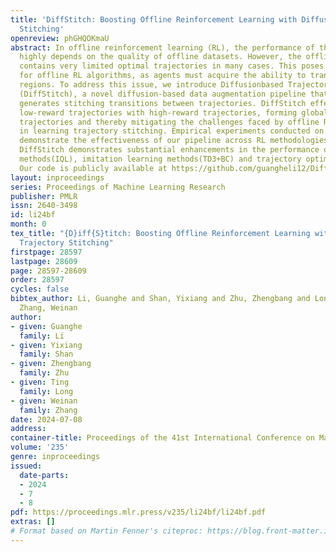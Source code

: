 ```yaml
---
title: 'DiffStitch: Boosting Offline Reinforcement Learning with Diffusion-based Trajectory
  Stitching'
openreview: phGHQOKmaU
abstract: In offline reinforcement learning (RL), the performance of the learned policy
  highly depends on the quality of offline datasets. However, the offline dataset
  contains very limited optimal trajectories in many cases. This poses a challenge
  for offline RL algorithms, as agents must acquire the ability to transit to high-reward
  regions. To address this issue, we introduce Diffusionbased Trajectory Stitching
  (DiffStitch), a novel diffusion-based data augmentation pipeline that systematically
  generates stitching transitions between trajectories. DiffStitch effectively connects
  low-reward trajectories with high-reward trajectories, forming globally optimal
  trajectories and thereby mitigating the challenges faced by offline RL algorithms
  in learning trajectory stitching. Empirical experiments conducted on D4RL datasets
  demonstrate the effectiveness of our pipeline across RL methodologies. Notably,
  DiffStitch demonstrates substantial enhancements in the performance of one-step
  methods(IQL), imitation learning methods(TD3+BC) and trajectory optimization methods(DT).
  Our code is publicly available at https://github.com/guangheli12/DiffStitch
layout: inproceedings
series: Proceedings of Machine Learning Research
publisher: PMLR
issn: 2640-3498
id: li24bf
month: 0
tex_title: "{D}iff{S}titch: Boosting Offline Reinforcement Learning with Diffusion-based
  Trajectory Stitching"
firstpage: 28597
lastpage: 28609
page: 28597-28609
order: 28597
cycles: false
bibtex_author: Li, Guanghe and Shan, Yixiang and Zhu, Zhengbang and Long, Ting and
  Zhang, Weinan
author:
- given: Guanghe
  family: Li
- given: Yixiang
  family: Shan
- given: Zhengbang
  family: Zhu
- given: Ting
  family: Long
- given: Weinan
  family: Zhang
date: 2024-07-08
address:
container-title: Proceedings of the 41st International Conference on Machine Learning
volume: '235'
genre: inproceedings
issued:
  date-parts:
  - 2024
  - 7
  - 8
pdf: https://proceedings.mlr.press/v235/li24bf/li24bf.pdf
extras: []
# Format based on Martin Fenner's citeproc: https://blog.front-matter.io/posts/citeproc-yaml-for-bibliographies/
---
```

